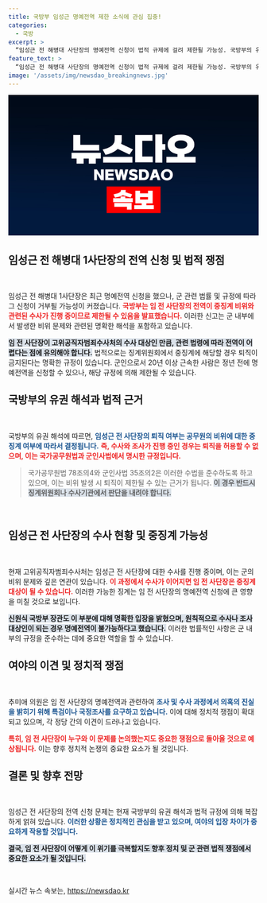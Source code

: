 ```yaml
---
title: 국방부 임성근 명예전역 제한 소식에 관심 집중!
categories:
  - 국방
excerpt: >
  “임성근 전 해병대 사단장의 명예전역 신청이 법적 규제에 걸려 제한될 가능성. 국방부의 유권해석에 따라 수사 중인 뒤에는 퇴직이 어려워진다. 추미애 의원, 진상 규명 촉구!”
feature_text: >
  “임성근 전 해병대 사단장의 명예전역 신청이 법적 규제에 걸려 제한될 가능성. 국방부의 유권해석에 따라 수사 중인 뒤에는 퇴직이 어려워진다. 추미애 의원, 진상 규명 촉구!”
image: '/assets/img/newsdao_breakingnews.jpg'
---
```


<p><img src="/assets/img/newsdao_breakingnews.jpg" alt="ranknews 속보" /></p>

<h2 data-ke-size="size26">임성근 전 해병대 1사단장의 전역 신청 및 법적 쟁점</h2>

<p data-ke-size="size16">&nbsp;</p>

<p>임성근 전 해병대 1사단장은 최근 명예전역 신청을 했으나, 군 관련 법률 및 규정에 따라 그 신청이 거부될 가능성이 커졌습니다. <b><span style="color: #ee2323;">국방부는 임 전 사단장의 전역이 중징계 비위와 관련된 수사가 진행 중이므로 제한될 수 있음을 발표했습니다.</span></b> 이러한 신고는 군 내부에서 발생한 비위 문제와 관련된 명확한 해석을 포함하고 있습니다. </p>

<p><b><span style="background-color: #21538527;">임 전 사단장이 고위공직자범죄수사처의 수사 대상인 만큼, 관련 법령에 따라 전역이 어렵다는 점에 유의해야 합니다.</span></b> 법적으로는 징계위원회에서 중징계에 해당할 경우 퇴직이 금지된다는 명확한 규정이 있습니다. 군인으로서 20년 이상 근속한 사람은 정년 전에 명예전역을 신청할 수 있으나, 해당 규정에 의해 제한될 수 있습니다.</p>

<h2 data-ke-size="size26">국방부의 유권 해석과 법적 근거</h2>

<p data-ke-size="size16">&nbsp;</p>

<p>국방부의 유권 해석에 따르면, <b><span style="color: #1a5490;">임성근 전 사단장의 퇴직 여부는 공무원의 비위에 대한 중징계 여부에 따라서 결정됩니다.</span></b> <b><span style="color: #ee2323;">즉, 수사와 조사가 진행 중인 경우는 퇴직을 허용할 수 없으며, 이는 국가공무원법과 군인사법에서 명시한 규정입니다.</span></b> </p>

<blockquote>
국가공무원법 78조의4와 군인사법 35조의2은 이러한 수법을 준수하도록 하고 있으며, 이는 비위 발생 시 퇴직이 제한될 수 있는 근거가 됩니다. <b><span style="background-color: #21538527;">이 경우 반드시 징계위원회나 수사기관에서 판단을 내려야 합니다.</span></b>
</blockquote>

<p data-ke-size="size16">&nbsp;</p>

<h2 data-ke-size="size26">임성근 전 사단장의 수사 현황 및 중징계 가능성</h2>

<p data-ke-size="size16">&nbsp;</p>

<p>현재 고위공직자범죄수사처는 임성근 전 사단장에 대한 수사를 진행 중이며, 이는 군의 비위 문제와 깊은 연관이 있습니다. <b><span style="color: #ee2323;">이 과정에서 수사가 이어지면 임 전 사단장은 중징계 대상이 될 수 있습니다.</span></b> 이러한 가능한 징계는 임 전 사단장의 명예전역 신청에 큰 영향을 미칠 것으로 보입니다. </p>

<p><b><span style="background-color: #21538527;">신원식 국방부 장관도 이 부분에 대해 명확한 입장을 밝혔으며, 원칙적으로 수사나 조사 대상인이 되는 경우 명예전역이 불가능하다고 했습니다.</span></b> 이러한 법률적인 사항은 군 내부의 규정을 준수하는 데에 중요한 역할을 할 수 있습니다.</p>

<h2 data-ke-size="size26">여야의 이견 및 정치적 쟁점</h2>

<p data-ke-size="size16">&nbsp;</p>

<p>추미애 의원은 임 전 사단장의 명예전역과 관련하여 <b><span style="color: #1a5490;">조사 및 수사 과정에서 의혹의 진실을 밝히기 위해 특검이나 국정조사를 요구하고 있습니다.</span></b> 이에 대해 정치적 쟁점이 확대되고 있으며, 각 정당 간의 이견이 드러나고 있습니다. </p>

<p><b><span style="color: #ee2323;">특히, 임 전 사단장이 누구와 이 문제를 논의했는지도 중요한 쟁점으로 돌아올 것으로 예상됩니다.</span></b> 이는 향후 정치적 논쟁의 중요한 요소가 될 것입니다. </p>

<h2 data-ke-size="size26">결론 및 향후 전망</h2>

<p data-ke-size="size16">&nbsp;</p>

<p>임성근 전 사단장의 전역 신청 문제는 현재 국방부의 유권 해석과 법적 규정에 의해 복잡하게 얽혀 있습니다. <b><span style="color: #1a5490;">이러한 상황은 정치적인 관심을 받고 있으며, 여야의 입장 차이가 중요하게 작용할 것입니다.</span></b> </p>

<p><b><span style="background-color: #21538527;">결국, 임 전 사단장이 어떻게 이 위기를 극복할지도 향후 정치 및 군 관련 법적 쟁점에서 중요한 요소가 될 것입니다.</span></b> </p>

<p data-ke-size="size16">&nbsp;</p>
실시간 뉴스 속보는, <a href="https://newsdao.kr" rel="dofollow">https://newsdao.kr</a>


